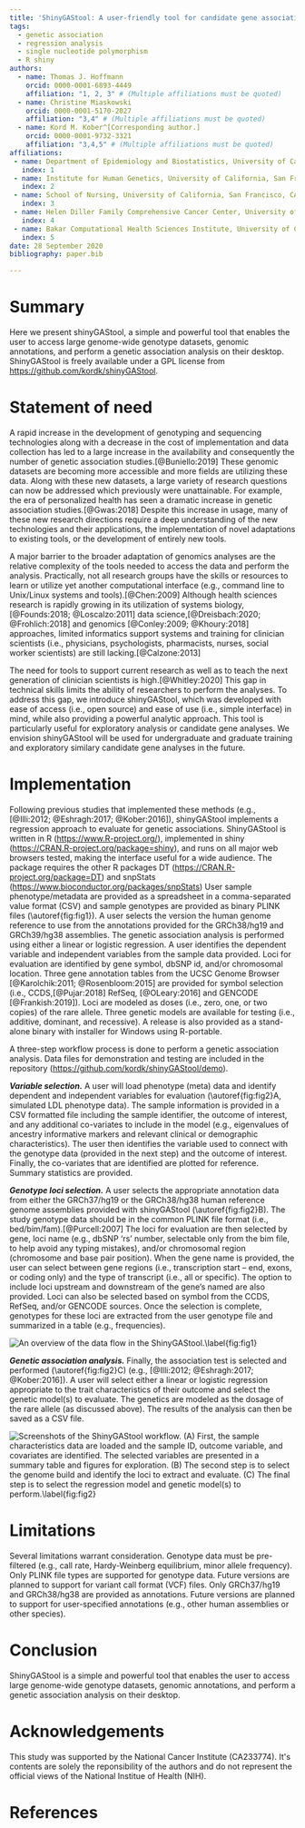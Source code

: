 ```yaml
---
title: 'ShinyGAStool: A user-friendly tool for candidate gene association studies '
tags:
  - genetic association
  - regression analysis
  - single nucleotide polymorphism
  - R shiny
authors:
  - name: Thomas J. Hoffmann
    orcid: 0000-0001-6893-4449
    affiliation: "1, 2, 3" # (Multiple affiliations must be quoted)
  - name: Christine Miaskowski
    orcid: 0000-0001-5170-2027
    affiliation: "3,4" # (Multiple affiliations must be quoted)
  - name: Kord M. Kober^[Corresponding author.]
    orcid: 0000-0001-9732-3321
    affiliation: "3,4,5" # (Multiple affiliations must be quoted)
affiliations:
 - name: Department of Epidemiology and Biostatistics, University of California, San Francisco, CA
   index: 1
 - name: Institute for Human Genetics, University of California, San Francisco, CA
   index: 2
 - name: School of Nursing, University of California, San Francisco, CA
   index: 3
 - name: Helen Diller Family Comprehensive Cancer Center, University of California, San Francisco, CA
   index: 4
 - name: Bakar Computational Health Sciences Institute, University of California, San Francisco, CA 
   index: 5
date: 28 September 2020
bibliography: paper.bib

---
```


# Summary

Here we present shinyGAStool, a simple and powerful tool that enables the user to access large genome-wide genotype datasets, genomic annotations, and perform a genetic association analysis on their desktop. ShinyGAStool is freely available under a GPL license from https://github.com/kordk/shinyGAStool.

# Statement of need 

A rapid increase in the development of genotyping and sequencing technologies along with a decrease in the cost of implementation and data collection has led to a large increase in the availability and consequently the number of genetic association studies.[@Buniello:2019] These genomic datasets are becoming more accessible and more fields are utilizing these data. Along with these new datasets, a large variety of research questions can now be addressed which previously were unattainable. For example, the era of personalized health has seen a dramatic increase in genetic association studies.[@Gwas:2018] Despite this increase in usage, many of these new research directions require a deep understanding of the new technologies and their applications, the implementation of novel adaptations to existing tools, or the development of entirely new tools. 

A major barrier to the broader adaptation of genomics analyses are the relative complexity of the tools needed to access the data and perform the analysis. Practically, not all research groups have the skills or resources to learn or utilize yet another computational interface (e.g., command line to Unix/Linux systems and tools).[@Chen:2009] Although health sciences research is rapidly growing in its utilization of systems biology,[@Founds:2018; @Loscalzo:2011] data science,[@Dreisbach:2020; @Frohlich:2018] and genomics [@Conley:2009; @Khoury:2018] approaches, limited informatics support systems and training for clinician scientists (i.e., physicians, psychologists, pharmacists, nurses, social worker scientists) are still lacking.[@Calzone:2013]

The need for tools to support current research as well as to teach the next generation of clinician scientists is high.[@Whitley:2020] This gap in technical skills limits the ability of researchers to perform the analyses. To address this gap, we introduce shinyGAStool, which was developed with ease of access (i.e., open source) and ease of use (i.e., simple interface) in mind, while also providing a powerful analytic approach. This tool is particularly useful for exploratory analysis or candidate gene analyses. We envision shinyGAStool will be used for undergraduate and graduate training and exploratory similary candidate gene analyses in the future. 

# Implementation

Following previous studies that implemented these methods (e.g., [@Illi:2012; @Eshragh:2017; @Kober:2016]), shinyGAStool implements a regression approach to evaluate for genetic associations. ShinyGAStool is written in R (https://www.R-project.org/), implemented in shiny (https://CRAN.R-project.org/package=shiny), and runs on all major web browsers tested, making the interface useful for a wide audience. The package requires the other R packages DT (https://CRAN.R-project.org/package=DT) and snpStats (https://www.bioconductor.org/packages/snpStats) User sample phenotype/metadata are provided as a spreadsheet in a comma-separated value format (CSV) and sample genotypes are provided as binary PLINK files (\autoref{fig:fig1}). A user selects the version the human genome reference to use from the annotations provided for the GRCh38/hg19 and GRCh39/hg38 assemblies. The genetic association analysis is performed using either a linear or logistic regression. A user identifies the dependent variable and independent variables from the sample data provided. Loci for evaluation are identified by gene symbol, dbSNP id, and/or chromosomal location. Three gene annotation tables from the UCSC Genome Browser [@Karolchik:2011; @Rosenbloom:2015] are provided for symbol selection (i.e., CCDS,[@Pujar:2018] RefSeq, [@OLeary:2016] and GENCODE [@Frankish:2019]). Loci are modeled as doses (i.e., zero, one, or two copies) of the rare allele. Three genetic models are available for testing (i.e., additive, dominant, and recessive). A release is also provided as a stand-alone binary with installer for Windows using R-portable. 

A three-step workflow process is done to perform a genetic association analysis. Data files for demonstration and testing are included in the repository (https://github.com/kordk/shinyGAStool/demo).

_**Variable selection.**_ A user will load phenotype (meta) data and identify dependent and independent variables for evaluation (\autoref{fig:fig2}A, simulated LDL phenotype data). The sample information is provided in a CSV formatted file including the sample identifier, the outcome of interest, and any additional co-variates to include in the model (e.g., eigenvalues of ancestry informative markers and relevant clinical or demographic characteristics). The user then identifies the variable used to connect with the genotype data (provided in the next step) and the outcome of interest. Finally, the co-variates that are identified are plotted for reference. Summary statistics are provided.

_**Genotype loci selection.**_ A user selects the appropriate annotation data from either the GRCh37/hg19 or the GRCh38/hg38 human reference genome assemblies provided with shinyGAStool (\autoref{fig:fig2}B). The study genotype data should be in the common PLINK file format (i.e., bed/bim/fam).[@Purcell:2007] The loci for evaluation are then selected by gene, loci name (e.g., dbSNP ‘rs’ number, selectable only from the bim file, to help avoid any typing mistakes), and/or chromosomal region (chromosome and base pair position). When the gene name is provided, the user can select between gene regions (i.e., transcription start – end, exons, or coding only) and the type of transcript (i.e., all or specific). The option to include loci upstream and downstream of the gene’s named are also provided. Loci can also be selected based on symbol from the CCDS, RefSeq, and/or GENCODE sources. Once the selection is complete, genotypes for these loci are extracted from the user genotype file and summarized in a table (e.g., frequencies). 

![An overview of the data flow in the ShinyGAStool.\label{fig:fig1}](fig1.png)

_**Genetic association analysis.**_ Finally, the association test is selected and performed (\autoref{fig:fig2}C) (e.g., [@Illi:2012; @Eshragh:2017; @Kober:2016]). A user will select either a linear or logistic regression appropriate to the trait characteristics of their outcome and select the genetic model(s) to evaluate. The genetics are modeled as the dosage of the rare allele (as discussed above). The results of the analysis can then be saved as a CSV file.

![Screenshots of the ShinyGAStool workflow. (A) First, the sample characteristics data are loaded and the sample ID, outcome variable, and covariates are identified. The selected variables are presented in a summary table and figures for exploration. (B) The second step is to select the genome build and identify the loci to extract and evaluate. (C) The final step is to select the regression model and genetic model(s) to perform.\label{fig:fig2}](fig2.png)

# Limitations

Several limitations warrant consideration. Genotype data must be pre-filtered (e.g., call rate, Hardy-Weinberg equilibrium, minor allele frequency). Only PLINK file types are supported for genotype data. Future versions are planned to support for variant call format (VCF) files. Only GRCh37/hg19 and GRCh38/hg38 are provided as annotations. Future versions are planned to support for user-specified annotations (e.g., other human assemblies or other species).

# Conclusion

ShinyGAStool is a simple and powerful tool that enables the user to access large genome-wide genotype datasets, genomic annotations, and perform a genetic association analysis on their desktop.

# Acknowledgements

This study was supported by the National Cancer Institute (CA233774). It's contents are solely the reponsibility of the authors and do not represent the official views of the National Institue of Health (NIH).

# References
